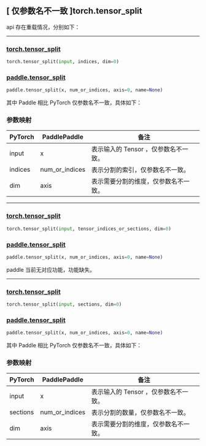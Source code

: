 ## [ 仅参数名不一致 ]torch.tensor_split
api 存在重载情况，分别如下：

-------------------------------------------------------------------------------------------------

### [torch.tensor_split](https://pytorch.org/docs/stable/generated/torch.tensor_split.html)

```python
torch.tensor_split(input, indices, dim=0)
```

### [paddle.tensor_split](https://www.paddlepaddle.org.cn/documentation/docs/zh/develop/api/paddle/tensor_split_cn.html)

```python
paddle.tensor_split(x, num_or_indices, axis=0, name=None)
```

其中 Paddle 相比 PyTorch 仅参数名不一致，具体如下：

### 参数映射

| PyTorch       | PaddlePaddle | 备注                                                    |
| ------------- | ------------ | ------------------------------------------------------  |
| input         | x            | 表示输入的 Tensor ，仅参数名不一致。                        |
| indices           | num_or_indices         | 表示分割的索引，仅参数名不一致。                          |
| dim           | axis         | 表示需要分割的维度，仅参数名不一致。                          |

-------------------------------------------------------------------------------------------------

### [torch.tensor_split](https://pytorch.org/docs/stable/generated/torch.tensor_split.html)

```python
torch.tensor_split(input, tensor_indices_or_sections, dim=0)
```

### [paddle.tensor_split](https://www.paddlepaddle.org.cn/documentation/docs/zh/develop/api/paddle/tensor_split_cn.html)

```python
paddle.tensor_split(x, num_or_indices, axis=0, name=None)
```

paddle 当前无对应功能，功能缺失。

-------------------------------------------------------------------------------------------------

### [torch.tensor_split](https://pytorch.org/docs/stable/generated/torch.tensor_split.html)

```python
torch.tensor_split(input, sections, dim=0)
```

### [paddle.tensor_split](https://www.paddlepaddle.org.cn/documentation/docs/zh/develop/api/paddle/tensor_split_cn.html)

```python
paddle.tensor_split(x, num_or_indices, axis=0, name=None)
```

其中 Paddle 相比 PyTorch 仅参数名不一致，具体如下：

### 参数映射

| PyTorch       | PaddlePaddle | 备注                                                    |
| ------------- | ------------ | ------------------------------------------------------  |
| input         | x            | 表示输入的 Tensor ，仅参数名不一致。                        |
| sections           | num_or_indices         | 表示分割的数量，仅参数名不一致。                          |
| dim           | axis         | 表示需要分割的维度，仅参数名不一致。                          |
